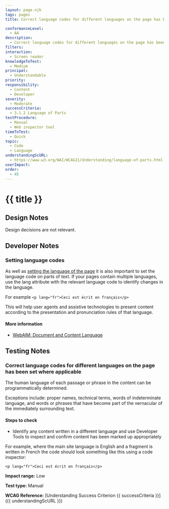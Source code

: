 ```yaml
---
layout: page.njk
tags: pages
title: Correct language codes for different languages on the page has been set where applicable

conformanceLevel:
  - AA
description:
  - Correct language codes for different languages on the page has been set where applicable
filters:
interaction:
  - Screen reader
knowledgeToTest:
  - Medium
principal:
  - Understandable
priority:
responsibility:
  - Content
  - Developer
severity:
  - Moderate
successCriteria:
  - 3.1.2 Language of Parts
testProcedure:
  - Manual
  - Web inspector tool
timeToTest:
  - Quick
topic:
  - Code
  - Language
understandingScURL:
  - https://www.w3.org/WAI/WCAG21/Understanding/language-of-parts.html
userImpact:
order:
  - 45
---
```


# {{ title }}

## Design Notes

Design decisions are not relevant.

## Developer Notes

### Setting language codes

As well as [setting the language of the page](/pages/3.1.1-default-human-language-is-set) it is also important to set the language code on parts of text. If your pages contain multiple languages, use the lang attribute with the relevant language code to identify changes in the language.

For example `<p lang="fr">Ceci est écrit en français</p>`

This will help user agents and assistive technologies to present content according to the presentation and pronunciation rules of that language.

#### More information

- [WebAIM: Document and Content Language](https://webaim.org/techniques/language/)

## Testing Notes

### Correct language codes for different languages on the page has been set where applicable

The human language of each passage or phrase in the content can be programmatically determined.

Exceptions include: proper names, technical terms, words of indeterminate language, and words or phrases that have become part of the vernacular of the immediately surrounding text.

#### Steps to check

- Identify any content written in a different language and use Developer Tools to inspect and confirm content has been marked up appropriately

For example, where the main site language is English and a fragment is written in French the code should look something like this using a code inspector:

`<p lang="fr">Ceci est écrit en français</p>`

**Impact range:** Low

**Test type:** Manual

**WCAG Reference:** [Understanding Success Criterion {{ successCriteria }}]({{ understandingScURL }})

